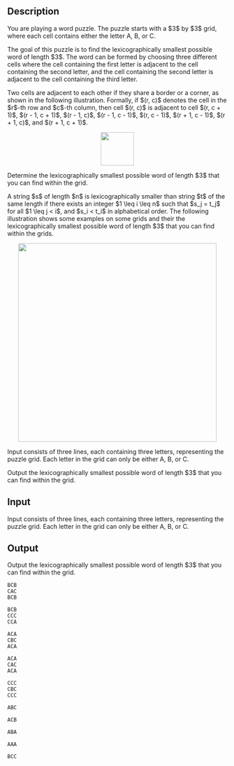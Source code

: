 ## Description

<div><p>You are playing a word puzzle. The puzzle starts with a $3$ by $3$ grid, where each cell contains either the letter <span class="tex-font-style-tt">A</span>, <span class="tex-font-style-tt">B</span>, or <span class="tex-font-style-tt">C</span>.</p><p>The goal of this puzzle is to find the lexicographically smallest possible word of length $3$. The word can be formed by choosing three different cells where the cell containing the first letter is adjacent to the cell containing the second letter, and the cell containing the second letter is adjacent to the cell containing the third letter.</p><p>Two cells are adjacent to each other if they share a border or a corner, as shown in the following illustration. Formally, if $(r, c)$ denotes the cell in the $r$-th row and $c$-th column, then cell $(r, c)$ is adjacent to cell $(r, c + 1)$, $(r - 1, c + 1)$, $(r - 1, c)$, $(r - 1, c - 1)$, $(r, c - 1)$, $(r + 1, c - 1)$, $(r + 1, c)$, and $(r + 1, c + 1)$.</p><center> <img class="tex-graphics" src="file://7GvzF2ck.png" style="max-width: 100.0%;max-height: 100.0%;" width="76px"> </center><p>Determine the lexicographically smallest possible word of length $3$ that you can find within the grid.</p><p>A string $s$ of length $n$ is lexicographically smaller than string $t$ of the same length if there exists an integer $1 \leq i \leq n$ such that $s_j = t_j$ for all $1 \leq j &lt; i$, and $s_i &lt; t_i$ in alphabetical order. The following illustration shows some examples on some grids and their the lexicographically smallest possible word of length $3$ that you can find within the grids.</p><center> <img class="tex-graphics" src="file://LP6wI9cT.png" style="max-width: 100.0%;max-height: 100.0%;" width="454px"> </center></div><div class="input-specification"><p>Input consists of three lines, each containing three letters, representing the puzzle grid. Each letter in the grid can only be either <span class="tex-font-style-tt">A</span>, <span class="tex-font-style-tt">B</span>, or <span class="tex-font-style-tt">C</span>.</p></div><div class="output-specification"><p>Output the lexicographically smallest possible word of length $3$ that you can find within the grid.</p></div>

## Input

<p>Input consists of three lines, each containing three letters, representing the puzzle grid. Each letter in the grid can only be either <span class="tex-font-style-tt">A</span>, <span class="tex-font-style-tt">B</span>, or <span class="tex-font-style-tt">C</span>.</p>

## Output

<p>Output the lexicographically smallest possible word of length $3$ that you can find within the grid.</p>





```input1
BCB
CAC
BCB
```




```input2
BCB
CCC
CCA
```




```input3
ACA
CBC
ACA
```




```input4
ACA
CAC
ACA
```




```input5
CCC
CBC
CCC
```




```output1
ABC
```




```output2
ACB
```




```output3
ABA
```




```output4
AAA
```




```output5
BCC
```


